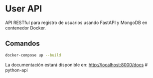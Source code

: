 
# User API

API RESTful para registro de usuarios usando FastAPI y MongoDB en contenedor Docker.

## Comandos

```bash
docker-compose up --build
```

La documentación estará disponible en:
[http://localhost:8000/docs](http://localhost:8000/docs)
#   p y t h o n - a p i  
 